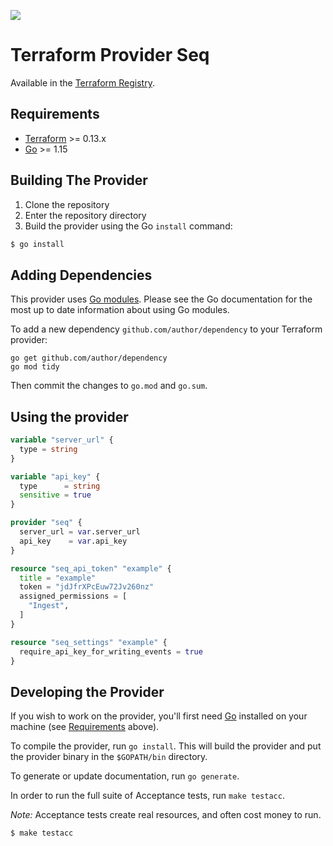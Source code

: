 ![](https://blog.datalust.co/content/images/2018/09/Seq-380px-1.png)

# Terraform Provider Seq

Available in the [Terraform Registry](https://registry.terraform.io/providers/innovationnorway/seq/latest).

## Requirements

-	[Terraform](https://www.terraform.io/downloads.html) >= 0.13.x
-	[Go](https://golang.org/doc/install) >= 1.15

## Building The Provider

1. Clone the repository
1. Enter the repository directory
1. Build the provider using the Go `install` command: 
```sh
$ go install
```

## Adding Dependencies

This provider uses [Go modules](https://github.com/golang/go/wiki/Modules).
Please see the Go documentation for the most up to date information about using Go modules.

To add a new dependency `github.com/author/dependency` to your Terraform provider:

```
go get github.com/author/dependency
go mod tidy
```

Then commit the changes to `go.mod` and `go.sum`.

## Using the provider

```terraform
variable "server_url" {
  type = string
}

variable "api_key" {
  type      = string
  sensitive = true
}

provider "seq" {
  server_url = var.server_url
  api_key    = var.api_key
}

resource "seq_api_token" "example" {
  title = "example"
  token = "jdJfrXPcEuw72Jv260nz"
  assigned_permissions = [
    "Ingest",
  ]
}

resource "seq_settings" "example" {
  require_api_key_for_writing_events = true
}
```

## Developing the Provider

If you wish to work on the provider, you'll first need [Go](http://www.golang.org) installed on your machine (see [Requirements](#requirements) above).

To compile the provider, run `go install`. This will build the provider and put the provider binary in the `$GOPATH/bin` directory.

To generate or update documentation, run `go generate`.

In order to run the full suite of Acceptance tests, run `make testacc`.

*Note:* Acceptance tests create real resources, and often cost money to run.

```sh
$ make testacc
```
